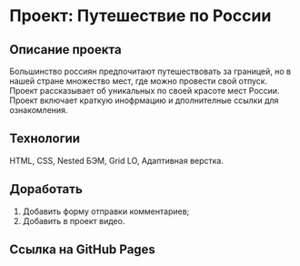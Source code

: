# Проект: Путешествие по России

## Описание проекта

Большинство россиян предпочитают путешествовать за границей, но в нашей стране множество мест, где можно провести свой отпуск. Проект рассказывает об уникальных по своей красоте мест России. Проект включает краткую инофрмацию и дполнителные ссылки для ознакомления.

## Технологии

HTML, CSS, Nested БЭМ, Grid LO, Aдаптивная верстка.

## Доработать

1. Добавить форму отправки комментариев;
2. Добавить в проект видео.

## Ссылка на GitHub Pages


